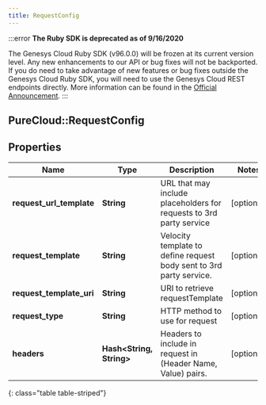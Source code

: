 ```yaml
---
title: RequestConfig
---
```


:::error
**The Ruby SDK is deprecated as of 9/16/2020**

The Genesys Cloud Ruby SDK (v96.0.0) will be frozen at its current version level. Any new enhancements to our API or bug fixes will not be backported. If you do need to take advantage of new features or bug fixes outside the Genesys Cloud Ruby SDK, you will need to use the Genesys Cloud REST endpoints directly. More information can be found in the [Official Announcement](https://developer.mypurecloud.com/forum/t/announcement-genesys-cloud-ruby-sdk-end-of-life/8850).
:::


## PureCloud::RequestConfig

## Properties

|Name | Type | Description | Notes|
|------------ | ------------- | ------------- | -------------|
| **request_url_template** | **String** | URL that may include placeholders for requests to 3rd party service | [optional] |
| **request_template** | **String** | Velocity template to define request body sent to 3rd party service. | [optional] |
| **request_template_uri** | **String** | URI to retrieve requestTemplate | [optional] |
| **request_type** | **String** | HTTP method to use for request | [optional] |
| **headers** | **Hash&lt;String, String&gt;** | Headers to include in request in (Header Name, Value) pairs. | [optional] |
{: class="table table-striped"}


